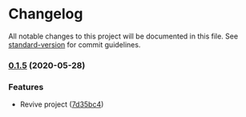 # Changelog

All notable changes to this project will be documented in this file. See [standard-version](https://github.com/conventional-changelog/standard-version) for commit guidelines.

### [0.1.5](https://github.com/justinvdm/flume/compare/v0.1.4...v0.1.5) (2020-05-28)


### Features

* Revive project ([7d35bc4](https://github.com/justinvdm/flume/commit/7d35bc4e378c0f2b4b4ebe8d5a67d1d239c05cb3))
